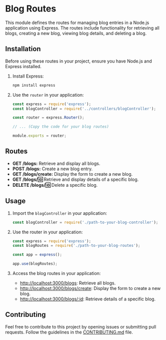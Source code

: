 # Blog Routes

This module defines the routes for managing blog entries in a Node.js application using Express. The routes include functionality for retrieving all blogs, creating a new blog, viewing blog details, and deleting a blog.

## Installation

Before using these routes in your project, ensure you have Node.js and Express installed.

1. Install Express:

   ```bash
   npm install express
   ```

2. Use the `router` in your application:

   ```javascript
   const express = require('express');
   const blogController = require('../controllers/blogController');

   const router = express.Router();

   // ... (Copy the code for your blog routes)

   module.exports = router;
   ```

## Routes

- **GET /blogs:** Retrieve and display all blogs.
- **POST /blogs:** Create a new blog entry.
- **GET /blogs/create:** Display the form to create a new blog.
- **GET /blogs/:id:** Retrieve and display details of a specific blog.
- **DELETE /blogs/:id:** Delete a specific blog.

## Usage

1. Import the `blogController` in your application:

   ```javascript
   const blogController = require('./path-to-your-blog-controller');
   ```

2. Use the router in your application:

   ```javascript
   const express = require('express');
   const blogRoutes = require('./path-to-your-blog-routes');

   const app = express();

   app.use(blogRoutes);
   ```

3. Access the blog routes in your application:

   - [http://localhost:3000/blogs](http://localhost:3000/blogs): Retrieve all blogs.
   - [http://localhost:3000/blogs/create](http://localhost:3000/blogs/create): Display the form to create a new blog.
   - [http://localhost:3000/blogs/:id](http://localhost:3000/blogs/:id): Retrieve details of a specific blog.

## Contributing

Feel free to contribute to this project by opening issues or submitting pull requests. Follow the guidelines in the [CONTRIBUTING.md](CONTRIBUTING.md) file.
